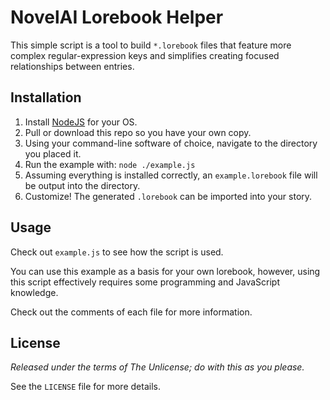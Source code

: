 # NovelAI Lorebook Helper
This simple script is a tool to build `*.lorebook` files that feature more complex regular-expression
keys and simplifies creating focused relationships between entries.

## Installation
1. Install [NodeJS](https://nodejs.org/en/) for your OS.
2. Pull or download this repo so you have your own copy.
3. Using your command-line software of choice, navigate to the directory you placed it.
4. Run the example with: `node ./example.js`
5. Assuming everything is installed correctly, an `example.lorebook` file will be output into the directory.
6. Customize!  The generated `.lorebook` can be imported into your story.

## Usage
Check out `example.js` to see how the script is used.

You can use this example as a basis for your own lorebook, however, using this script effectively requires some programming and JavaScript knowledge.

Check out the comments of each file for more information.

## License
_Released under the terms of The Unlicense; do with this as you please._

See the `LICENSE` file for more details.
